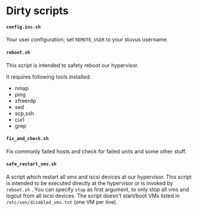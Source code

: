 # Dirty scripts

#### `config.inc.sh`

Your user configuration, set `REMOTE_USER` to your stuvus username.


#### `reboot.sh`

This script is intended to safety reboot our hypervisor.

It requires following tools installed:
 * nmap
 * ping
 * xfreerdp
 * sed
 * scp,ssh
 * curl
 * grep


#### `fix_and_check.sh`

Fix commonly failed hosts and check for failed units and some other stuff.


#### `safe_restart_vms.sh`

A script which restart all vms and iscsi devices at our hypervisor. This script is intended to be executed directly at the hypervisor or is invoked by `reboot.sh` . You can specify `stop` as first argument, to only stop all vms and logout from all iscsi devices. The script doesn't start/boot VMs listed in `/etc/xen/disabled_vms.txt` (one VM per line).
